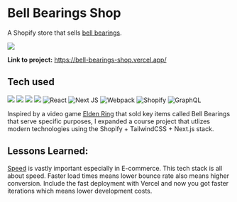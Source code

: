 # Bell Bearings Shop

A Shopify store that sells [bell bearings](https://eldenring.wiki.fextralife.com/Bell+Bearings).

![](https://github.com/tn-tran/bell-bearing-shop/blob/main/bell-bearings-shop.gif)

**Link to project:** https://bell-bearings-shop.vercel.app/

## Tech used

![](https://img.shields.io/badge/HTML5-E34F26?style=for-the-badge&logo=html5&logoColor=white) ![](https://img.shields.io/badge/CSS3-1572B6?style=for-the-badge&logo=css3&logoColor=white) ![](https://img.shields.io/badge/JavaScript-F7DF1E?style=for-the-badge&logo=javascript&logoColor=black) ![](https://img.shields.io/badge/Tailwind_CSS-38B2AC?style=for-the-badge&logo=tailwind-css&logoColor=white) ![React](https://img.shields.io/badge/react-%2320232a.svg?style=for-the-badge&logo=react&logoColor=%2361DAFB) ![Next JS](https://img.shields.io/badge/Next-black?style=for-the-badge&logo=next.js&logoColor=white) ![Webpack](https://img.shields.io/badge/webpack-%238DD6F9.svg?style=for-the-badge&logo=webpack&logoColor=black) ![Shopify](https://img.shields.io/badge/shopify-34A853?style=for-the-badge&logo=shopify&logoColor=white) ![GraphQL](https://img.shields.io/badge/graphql-3DDC84?style=for-the-badge&logo=graphql&logoColor=white&color=purple)

Inspired by a video game <ins>[Elden Ring](https://www.google.com/search?q=elden+ring&oq=elden+ring&aqs=chrome..69i57j46i433i512j0i433i512l2j0i512l2j0i433i512l4.927j0j7&sourceid=chrome&ie=UTF-8)</ins> that sold key items called Bell Bearings that serve specific purposes, I expanded a course project that utlizes modern technologies using the Shopify + TailwindCSS + Next.js stack.

## Lessons Learned:

[Speed](https://en.wikipedia.org/wiki/Speedy_Gonzales) is vastly important especially in E-commerce. This tech stack is all about speed. Faster load times means lower bounce rate also means higher conversion. Include the fast deployment with Vercel and now you got faster iterations which means lower development costs.
